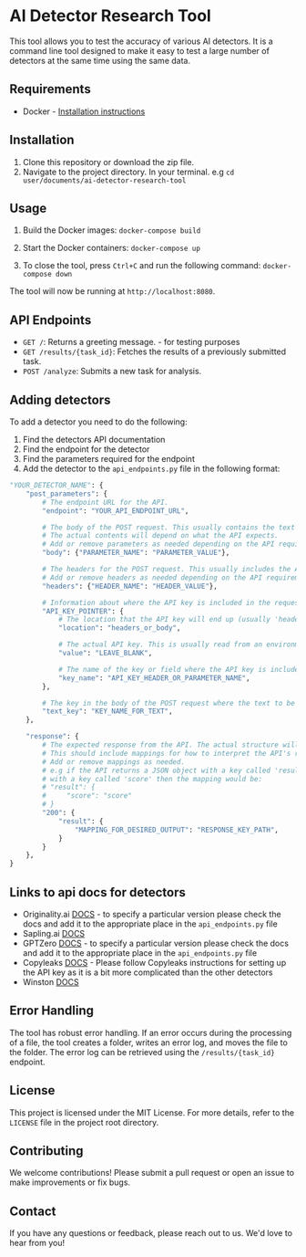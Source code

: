 # AI Detector Research Tool

This tool allows you to test the accuracy of various AI detectors. It is a command line tool designed to make it easy to test a large number of detectors at the same time using the same data.

## Requirements

- Docker - [Installation instructions](https://docs.docker.com/get-docker/)


## Installation

1. Clone this repository or download the zip file.
2. Navigate to the project directory. In your terminal. e.g `cd user/documents/ai-detector-research-tool`

## Usage

1. Build the Docker images:
`docker-compose build`

2. Start the Docker containers:
`docker-compose up`

3. To close the tool, press `Ctrl+C` and run the following command:
`docker-compose down`

The tool will now be running at `http://localhost:8080`.

## API Endpoints

- `GET /`: Returns a greeting message. - for testing purposes
- `GET /results/{task_id}`: Fetches the results of a previously submitted task.
- `POST /analyze`: Submits a new task for analysis.

## Adding detectors

To add a detector you need to do the following:

1. Find the detectors API documentation
2. Find the endpoint for the detector
3. Find the parameters required for the endpoint
4. Add the detector to the `api_endpoints.py` file in the following format:

```python
"YOUR_DETECTOR_NAME": {
    "post_parameters": {
        # The endpoint URL for the API.
        "endpoint": "YOUR_API_ENDPOINT_URL",

        # The body of the POST request. This usually contains the text to be analyzed.
        # The actual contents will depend on what the API expects.
        # Add or remove parameters as needed depending on the API requirements.
        "body": {"PARAMETER_NAME": "PARAMETER_VALUE"},

        # The headers for the POST request. This usually includes the API key and content type.
        # Add or remove headers as needed depending on the API requirements.
        "headers": {"HEADER_NAME": "HEADER_VALUE"},

        # Information about where the API key is included in the request.
        "API_KEY_POINTER": {
            # The location that the API key will end up (usually 'headers' or 'body').
            "location": "headers_or_body",

            # The actual API key. This is usually read from an environment variable or input by the user.
            "value": "LEAVE_BLANK",

            # The name of the key or field where the API key is included. e.g 'x-api-key' or 'api_key'.
            "key_name": "API_KEY_HEADER_OR_PARAMETER_NAME",
        },

        # The key in the body of the POST request where the text to be analyzed is included. e.g 'text' or 'content'.
        "text_key": "KEY_NAME_FOR_TEXT",
    },

    "response": {
        # The expected response from the API. The actual structure will depend on what the API returns.
        # This should include mappings for how to interpret the API's response.
        # Add or remove mappings as needed.
        # e.g if the API returns a JSON object with a key called 'result' and the value of 'result' is a list of objects
        # with a key called 'score' then the mapping would be:
        # "result": {
        #     "score": "score"
        # }
        "200": {
            "result": {
                "MAPPING_FOR_DESIRED_OUTPUT": "RESPONSE_KEY_PATH",
            }
        }
    },
}
```

## Links to api docs for detectors

- Originality.ai [DOCS](https://docs.originality.ai/) - to specify a particular version please check the docs and add it to the appropriate place in the `api_endpoints.py` file
- Sapling.ai [DOCS](https://sapling.ai/docs/api/detector)
- GPTZero [DOCS](https://gptzero.stoplight.io/docs/gptzero-api/d2144a785776b-ai-detection-on-single-string) - to specify a particular version please check the docs and add it to the appropriate place in the `api_endpoints.py` file
- Copyleaks [DOCS](https://api.copyleaks.com/documentation/v3) - Please follow Copyleaks instructions for setting up the API key as it is a bit more complicated than the other detectors
- Winston [DOCS](https://docs.gowinston.ai/api-reference/introduction)

## Error Handling

The tool has robust error handling. If an error occurs during the processing of a file, the tool creates a folder, writes an error log, and moves the file to the folder. The error log can be retrieved using the `/results/{task_id}` endpoint.

## License

This project is licensed under the MIT License. For more details, refer to the `LICENSE` file in the project root directory.

## Contributing

We welcome contributions! Please submit a pull request or open an issue to make improvements or fix bugs.

## Contact

If you have any questions or feedback, please reach out to us. We'd love to hear from you!
